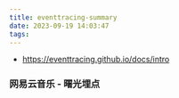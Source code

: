 ```yaml
---
title: eventtracing-summary
date: 2023-09-19 14:03:47
tags:
---
```

- https://eventtracing.github.io/docs/intro
### 网易云音乐 - 曙光埋点